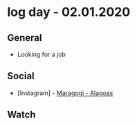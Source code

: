 # log day - 02.01.2020

## General

- Looking for a job

## Social

- \[Instagram\] - [Maragogi - Alagoas](https://www.instagram.com/p/B8BraclhGnd/)

## Watch



